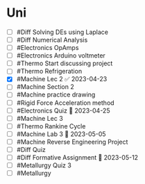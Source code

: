 # Uni
- [ ] #Diff Solving DEs using Laplace
- [ ] #Diff Numerical Analysis 
- [ ] #Electronics OpAmps
- [ ] #Electronics Arduino voltmeter 
- [ ] #Thermo Start discussing project
- [ ] #Thermo Refrigeration 
- [x] #Machine Lec 2 ✅ 2023-04-23
- [ ] #Machine Section 2
- [ ] #Machine practice drawing
- [ ] #Rigid Force Acceleration method 
- [ ] #Electronics Quiz 📅 2023-04-25 
- [ ] #Machine Lec 3
- [ ] #Thermo Rankine Cycle
- [ ] #Machine Lab 3 📅 2023-05-05
- [ ] #Machine Reverse Engineering Project
- [ ] #Diff Quiz
- [ ] #Diff Formative Assignment 📅 2023-05-12
- [ ] #Metallurgy Quiz 3
- [ ] #Metallurgy 